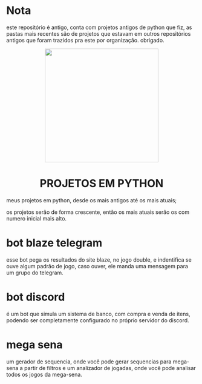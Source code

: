 # Nota
este repositório é antigo, conta com projetos antigos de python que fiz, as pastas mais recentes são de projetos que estavam em outros repositórios antigos que foram trazidos pra este por organização.
obrigado.

<p align='center'><img src='https://user-images.githubusercontent.com/59841892/166122924-66d1cdf0-085c-4a7b-ab79-87e566c1051d.png' style="width: 300px;"></p>
<h1 align="center"> PROJETOS EM PYTHON </h1>
<p>meus projetos em python, desde os mais antigos até os mais atuais;</p>
<p>os projetos serão de forma crescente, então os mais atuais serão os com numero inicial mais alto.</p>
<h1>bot blaze telegram</h1>
<p>esse bot pega os resultados do site blaze, no jogo double, e indentifica se ouve algum padrão de jogo, caso ouver, ele manda uma mensagem para um grupo do telegram.</p>
<h1>bot discord</h1>
<p>é um bot que simula um sistema de banco, com compra e venda de itens, podendo ser completamente configurado no próprio servidor do discord.</p>
<h1>mega sena</h1>
<p>um gerador de sequencia, onde você pode gerar sequencias para mega-sena a partir de filtros e um analizador de jogadas, onde você pode analisar todos os jogos da mega-sena.</p>
